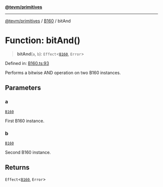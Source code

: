 [**@tevm/primitives**](../../../README.md)

***

[@tevm/primitives](../../../globals.md) / [B160](../README.md) / bitAnd

# Function: bitAnd()

> **bitAnd**(`a`, `b`): `Effect`\<[`B160`](../type-aliases/B160.md), `Error`\>

Defined in: [B160.ts:93](https://github.com/evmts/tevm-monorepo/blob/main/packages/primitives/src/B160.ts#L93)

Performs a bitwise AND operation on two B160 instances.

## Parameters

### a

[`B160`](../type-aliases/B160.md)

First B160 instance.

### b

[`B160`](../type-aliases/B160.md)

Second B160 instance.

## Returns

`Effect`\<[`B160`](../type-aliases/B160.md), `Error`\>
